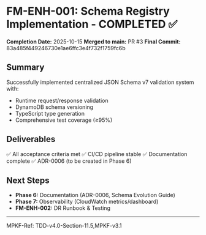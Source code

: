 # FM-ENH-001: Schema Registry Implementation - COMPLETED ✅

**Completion Date:** 2025-10-15
**Merged to main:** PR #3
**Final Commit:** 83a485f449246730e1ae6ffc3e4f732f1759fc6b

## Summary
Successfully implemented centralized JSON Schema v7 validation system with:
- Runtime request/response validation
- DynamoDB schema versioning
- TypeScript type generation
- Comprehensive test coverage (≥95%)

## Deliverables
✅ All acceptance criteria met
✅ CI/CD pipeline stable
✅ Documentation complete
✅ ADR-0006 (to be created in Phase 6)

## Next Steps
- **Phase 6:** Documentation (ADR-0006, Schema Evolution Guide)
- **Phase 7:** Observability (CloudWatch metrics/dashboard)
- **FM-ENH-002:** DR Runbook & Testing

---

MPKF-Ref: TDD-v4.0-Section-11.5,MPKF-v3.1

